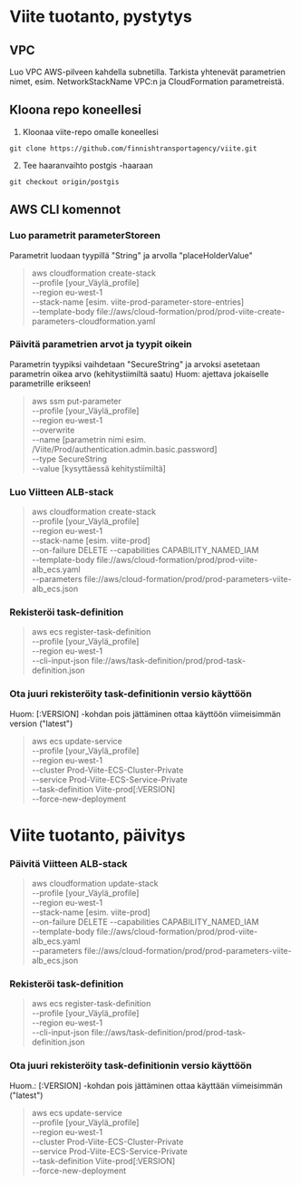 # Viite tuotanto, pystytys
## VPC
Luo VPC AWS-pilveen kahdella subnetilla.
Tarkista yhtenevät parametrien nimet, esim. NetworkStackName VPC:n ja CloudFormation parametreistä.

## Kloona repo koneellesi
1. Kloonaa viite-repo omalle koneellesi

```
git clone https://github.com/finnishtransportagency/viite.git
```
2. Tee haaranvaihto postgis -haaraan
```
git checkout origin/postgis
```
## AWS CLI komennot
### Luo parametrit parameterStoreen
Parametrit luodaan tyypillä "String" ja arvolla "placeHolderValue"

>aws cloudformation create-stack \
>   --profile [your_Väylä_profile] \
>   --region eu-west-1 \
>   --stack-name [esim. viite-prod-parameter-store-entries] \
>   --template-body file://aws/cloud-formation/prod/prod-viite-create-parameters-cloudformation.yaml 

### Päivitä parametrien arvot ja tyypit oikein
Parametrin tyypiksi vaihdetaan "SecureString" ja arvoksi asetetaan parametrin oikea arvo (kehitystiimiltä saatu)
Huom: ajettava jokaiselle parametrille erikseen!
>aws ssm put-parameter \
>   --profile [your_Väylä_profile] \
>   --region eu-west-1 \
>   --overwrite \
>   --name [parametrin nimi esim. /Viite/Prod/authentication.admin.basic.password] \
>   --type SecureString \
>   --value [kysyttäessä kehitystiimiltä]

### Luo Viitteen ALB-stack

>aws cloudformation create-stack \
>    --profile [your_Väylä_profile] \
>    --region eu-west-1 \
>    --stack-name [esim. viite-prod] \
>    --on-failure DELETE --capabilities CAPABILITY_NAMED_IAM \
>    --template-body file://aws/cloud-formation/prod/prod-viite-alb_ecs.yaml \
>    --parameters file://aws/cloud-formation/prod/prod-parameters-viite-alb_ecs.json

### Rekisteröi task-definition

>aws ecs register-task-definition \
>    --profile [your_Väylä_profile] \
>    --region eu-west-1 \
>    --cli-input-json file://aws/task-definition/prod/prod-task-definition.json

### Ota juuri rekisteröity task-definitionin versio käyttöön
Huom: [:VERSION] -kohdan pois jättäminen ottaa käyttöön viimeisimmän version ("latest") 
>aws ecs update-service \
>    --profile [your_Väylä_profile] \
>    --region eu-west-1 \
>    --cluster Prod-Viite-ECS-Cluster-Private \
>    --service Prod-Viite-ECS-Service-Private \
>    --task-definition Viite-prod[:VERSION] \
>    --force-new-deployment


# Viite tuotanto, päivitys
### Päivitä Viitteen ALB-stack

>aws cloudformation update-stack \
>    --profile [your_Väylä_profile] \
>    --region eu-west-1 \
>    --stack-name [esim. viite-prod] \
>    --on-failure DELETE --capabilities CAPABILITY_NAMED_IAM \
>    --template-body file://aws/cloud-formation/prod/prod-viite-alb_ecs.yaml \
>    --parameters file://aws/cloud-formation/prod/prod-parameters-viite-alb_ecs.json

### Rekisteröi task-definition

>aws ecs register-task-definition \
>    --profile [your_Väylä_profile] \
>    --region eu-west-1 \
>    --cli-input-json file://aws/task-definition/prod/prod-task-definition.json

### Ota juuri rekisteröity task-definitionin versio käyttöön
Huom.: [:VERSION] -kohdan pois jättäminen ottaa käyttään viimeisimmän ("latest") 
>aws ecs update-service \
>    --profile [your_Väylä_profile] \
>    --region eu-west-1 \
>    --cluster Prod-Viite-ECS-Cluster-Private \
>    --service Prod-Viite-ECS-Service-Private \
>    --task-definition Viite-prod[:VERSION] \
>    --force-new-deployment
